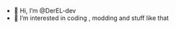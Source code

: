 - 👋 Hi, I’m @DerEL-dev
- 👀 I’m interested in coding , modding and stuff like that


<!---
DerEL-dev/DerEL-dev is a ✨ special ✨ repository because its `README.md` (this file) appears on your GitHub profile.
You can click the Preview link to take a look at your changes.
--->
